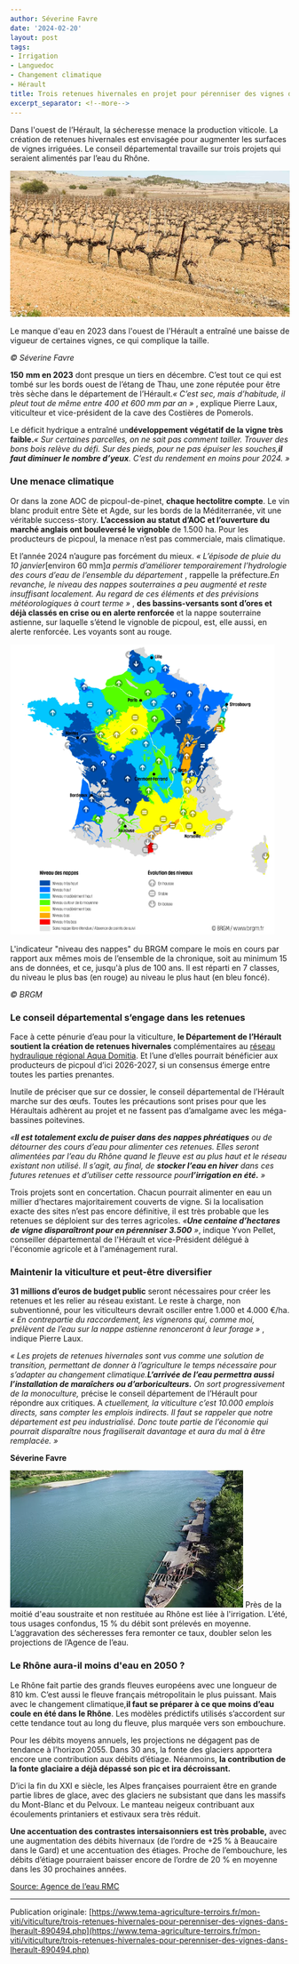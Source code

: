 ```yaml
---
author: Séverine Favre
date: '2024-02-20'
layout: post
tags:
- Irrigation
- Languedoc
- Changement climatique
- Hérault
title: Trois retenues hivernales en projet pour pérenniser des vignes dans l’Hérault
excerpt_separator: <!--more-->
---
```


Dans l'ouest de l’Hérault, la sécheresse menace la production viticole. La création de retenues hivernales est envisagée pour augmenter les surfaces de vignes irriguées. Le conseil départemental travaille sur trois projets qui seraient alimentés par l’eau du Rhône.

![sécheresse](/assets/50baaff25cc6c51504736869fc60798f.jpg)
<!--more-->


Le manque d'eau en 2023 dans l'ouest de l'Hérault a entraîné une baisse de vigueur de certaines vignes, ce qui complique la taille.

_© Séverine Favre_



**150** **mm en 2023** dont presque un tiers en décembre. C’est tout ce qui est tombé sur les bords ouest de l’étang de Thau, une zone réputée pour être très sèche dans le département de l’Hérault._« C’est sec, mais d’habitude, il pleut tout de même entre 400 et 600_  _mm par an_  _»_ , explique Pierre Laux, viticulteur et vice-président de la cave des Costières de Pomerols.

Le déficit hydrique a entraîné un**développement végétatif de la vigne très faible.**_« Sur certaines parcelles, on ne sait pas comment tailler. Trouver des bons bois relève du défi. Sur des pieds, pour ne pas épuiser les souches,**il faut diminuer le nombre d’yeux**. C’est du rendement en moins pour 2024. »_

### Une menace climatique

Or dans la zone AOC de picpoul-de-pinet, **chaque hectolitre compte**. Le vin blanc produit entre Sète et Agde, sur les bords de la Méditerranée, vit une véritable success-story. **L’accession au statut d’AOC et l’ouverture du marché anglais ont bouleversé le vignoble** de 1.500 ha. Pour les producteurs de picpoul, la menace n’est pas commerciale, mais climatique.

Et l’année 2024 n’augure pas forcément du mieux. _« L’épisode de pluie du 10_  _janvier_[environ 60 mm]_a permis d’améliorer temporairement l’hydrologie des cours d’eau de l’ensemble du département_ , rappelle la préfecture._En revanche, le niveau des nappes souterraines a peu augmenté et reste insuffisant localement. Au regard de ces éléments et des prévisions météorologiques à court terme »_ , **des bassins-versants sont d’ores et déjà classés en crise ou en alerte renforcée** et la nappe souterraine astienne, sur laquelle s’étend le vignoble de picpoul, est, elle aussi, en alerte renforcée. Les voyants sont au rouge.

![L'indicateur "Niveau des nappes"](/assets/3554e73361bb862e241bacac963b00fb.png)

L'indicateur "niveau des nappes" du BRGM compare le mois en cours par rapport aux mêmes mois de l’ensemble de la chronique, soit au minimum 15 ans de données, et ce, jusqu'à plus de 100 ans. Il est réparti en 7 classes, du niveau le plus bas (en rouge) au niveau le plus haut (en bleu foncé).

_© BRGM_

### Le conseil départemental s’engage dans les retenues

Face à cette pénurie d’eau pour la viticulture, **le Département de l’Hérault soutient la création de retenues hivernales** complémentaires au [réseau hydraulique régional Aqua Domitia](https://www.tema-agriculture-terroirs.fr/mon-viti/viticulture/dans-le-languedoc-les-surfaces-de-vignes-irriguees-progressent-851709.php). Et l’une d’elles pourrait bénéficier aux producteurs de picpoul d’ici 2026-2027, si un consensus émerge entre toutes les parties prenantes.

Inutile de préciser que sur ce dossier, le conseil départemental de l’Hérault marche sur des œufs. Toutes les précautions sont prises pour que les Héraultais adhèrent au projet et ne fassent pas d’amalgame avec les méga-bassines poitevines.

_«**Il est totalement exclu de puiser dans des nappes phréatiques** ou de détourner des cours d’eau pour alimenter ces retenues. Elles seront alimentées par l’eau du Rhône quand le fleuve est au plus haut et le réseau existant non utilisé. Il s’agit, au final, de **stocker l’eau en hiver** dans ces futures retenues et d’utiliser cette ressource pour**l’irrigation en été.** »_

Trois projets sont en concertation. Chacun pourrait alimenter en eau un millier d’hectares majoritairement couverts de vigne. Si la localisation exacte des sites n’est pas encore définitive, il est très probable que les retenues se déploient sur des terres agricoles. _«**Une centaine d’hectares de vigne disparaîtront pour en pérenniser 3.500** »_, indique Yvon Pellet, conseiller départemental de l'Hérault et vice-Président délégué à l'économie agricole et à l'aménagement rural.

### Maintenir la viticulture et peut-être diversifier

**31** **millions d’euros de budget public** seront nécessaires pour créer les retenues et les relier au réseau existant. Le reste à charge, non subventionné, pour les viticulteurs devrait osciller entre 1.000 et 4.000 €/ha. _« En contrepartie du raccordement, les vignerons qui, comme moi, prélèvent de l’eau sur la nappe astienne renonceront à leur forage »_ , indique Pierre Laux.

_« Les projets de retenues hivernales sont vus comme une solution de transition, permettant de donner à l’agriculture le temps nécessaire pour s’adapter au changement climatique.**L’arrivée de l’eau permettra aussi l’installation de maraîchers ou d’arboriculteurs.** On sort progressivement de la monoculture,_ précise le conseil département de l’Hérault pour répondre aux critiques. A _ctuellement, la viticulture c’est 10.000 emplois directs, sans compter les emplois indirects. Il faut se rappeler que notre département est peu industrialisé. Donc toute partie de l’économie qui pourrait disparaître nous fragiliserait davantage et aura du mal à être remplacée. »_

**Séverine Favre**

![](/assets/19cbd546c6efde5081cb1aac59ce922c.jpg) Près de la moitié d'eau soustraite et non restituée au Rhône est liée à l'irrigation. L’été, tous usages confondus, 15 % du débit sont prélevés en moyenne. L’aggravation des sécheresses fera remonter ce taux, doubler selon les projections de l’Agence de l’eau. 

### Le Rhône aura-il moins d'eau en 2050 ?

Le Rhône fait partie des grands fleuves européens avec une longueur de 810 km. C’est aussi le fleuve français métropolitain le plus puissant. Mais avec le changement climatique,**il faut se préparer à ce que moins d’eau coule en été dans le Rhône**. Les modèles prédictifs utilisés s’accordent sur cette tendance tout au long du fleuve, plus marquée vers son embouchure.

Pour les débits moyens annuels, les projections ne dégagent pas de tendance à l’horizon 2055. Dans 30 ans, la fonte des glaciers apportera encore une contribution aux débits d’étiage. Néanmoins, **la contribution de la fonte glaciaire a déjà dépassé son pic et ira décroissant.**

D’ici la fin du XXI e siècle, les Alpes françaises pourraient être en grande partie libres de glace, avec des glaciers ne subsistant que dans les massifs du Mont-Blanc et du Pelvoux. Le manteau neigeux contribuant aux écoulements printaniers et estivaux sera très réduit.

**Une accentuation des contrastes intersaisonniers est très probable,** avec une augmentation des débits hivernaux (de l’ordre de +25 % à Beaucaire dans le Gard) et une accentuation des étiages. Proche de l’embouchure, les débits d’étiage pourraient baisser encore de l’ordre de 20 % en moyenne dans les 30 prochaines années.

[Source: Agence de l’eau RMC](https://www.eaurmc.fr/upload/docs/application/pdf/2023-03/aermc_plaquette_rhoene_reugime_hydrologique_v9_bigbang_web.pdf)

----

Publication originale: [https://www.tema-agriculture-terroirs.fr/mon-viti/viticulture/trois-retenues-hivernales-pour-perenniser-des-vignes-dans-lherault-890494.php](https://www.tema-agriculture-terroirs.fr/mon-viti/viticulture/trois-retenues-hivernales-pour-perenniser-des-vignes-dans-lherault-890494.php)
